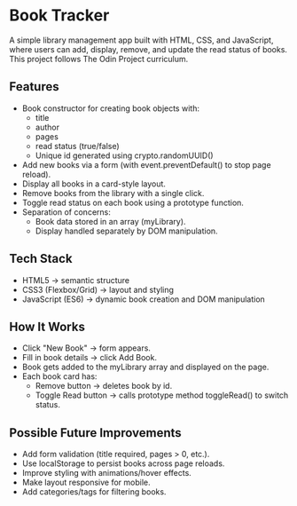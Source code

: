 # Book Tracker
A simple library management app built with HTML, CSS, and JavaScript, where users can add, display, remove, and update the read status of books. This project follows The Odin Project curriculum.

## Features
- Book constructor for creating book objects with:
    * title
    * author
    * pages
    * read status (true/false)
    * Unique id generated using crypto.randomUUID()
- Add new books via a form (with event.preventDefault() to stop page reload).
- Display all books in a card-style layout.
- Remove books from the library with a single click.
- Toggle read status on each book using a prototype function.
- Separation of concerns:
    * Book data stored in an array (myLibrary).
    * Display handled separately by DOM manipulation.

## Tech Stack
- HTML5 → semantic structure
- CSS3 (Flexbox/Grid) → layout and styling
- JavaScript (ES6) → dynamic book creation and DOM manipulation

## How It Works
- Click "New Book" → form appears.
- Fill in book details → click Add Book.
- Book gets added to the myLibrary array and displayed on the page.
- Each book card has:
    * Remove button → deletes book by id.
    * Toggle Read button → calls prototype method toggleRead() to switch status.

## Possible Future Improvements
- Add form validation (title required, pages > 0, etc.).
- Use localStorage to persist books across page reloads.
- Improve styling with animations/hover effects.
- Make layout responsive for mobile.
- Add categories/tags for filtering books.